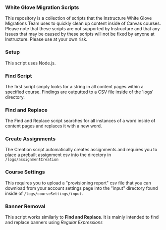 ### White Glove Migration Scripts

This repository is a collection of scripts that the Instructure White Glove 
Migrations Team uses to quickly clean up content inside of Canvas courses.  Please note 
that these scripts are not supported by Instructure and that any issues that may be caused 
by these scripts will not be fixed by anyone at Instructure.  Please use at your own risk.

### Setup

This script uses Node.js.

### Find Script

The first script simply looks for a string in all content pages within a specified course.  Findings are outputted 
to a CSV file inside of the 'logs' directory.

### Find and Replace

The Find and Replace script searches for all instances of a word inside of content pages and replaces it with a new word.

### Create Assignments

The Creation script automatically creates assignments and requires you to place a prebuilt assignment csv into the directory in `/logs/assignmentCreation`

### Course Settings

This requires you to upload a "provisioning report" csv file that you can download from your account settings page into the "input" 
directory found inside of `/logs/courseSettings/input`.

### Banner Removal

This script works similarly to **Find and Replace**. It is mainly intended to find and replace banners using *Regular Expressions*
